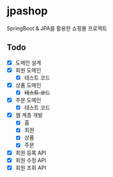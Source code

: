 # jpashop
SpringBoot & JPA를 활용한 쇼핑몰 프로젝트

## Todo
* [x] 도메인 설계
* [x] 회원 도메인
  + [x] 테스트 코드
* [x] 상품 도메인
  + [x] ~~테스트 코드~~
* [x] 주문 도메인
  + [x] 테스트 코드
* [x] 웹 계층 개발
  + [x] 홈
  + [x] 회원 
  + [x] 상품
  + [x] 주문
* [x] 회원 등록 API
* [x] 회원 수정 API
* [x] 회원 조회 API